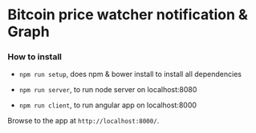 # Bitcoin price watcher notification & Graph

### How to install

* `npm run setup`, does npm & bower install to install all dependencies

* `npm run server`, to run node server on localhost:8080
* `npm run client`, to run angular app on localhost:8000


Browse to the app at `http://localhost:8000/`.
